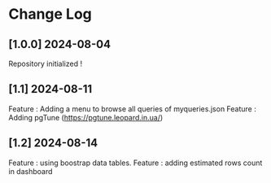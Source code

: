 # Change Log

## [1.0.0] 2024-08-04
Repository initialized !

## [1.1] 2024-08-11
Feature : Adding a menu to browse all queries of myqueries.json
Feature : Adding pgTune (https://pgtune.leopard.in.ua/)

## [1.2] 2024-08-14
Feature : using boostrap data tables.
Feature : adding estimated rows count in dashboard
